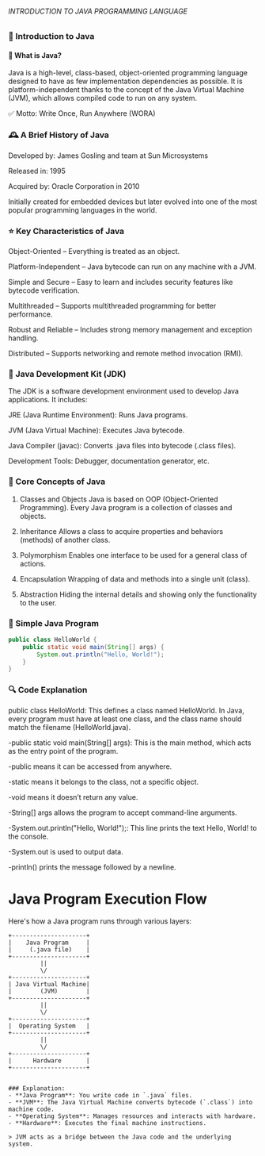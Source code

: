 ###### INTRODUCTION TO JAVA PROGRAMMING LANGUAGE

### 🧠 Introduction to Java

#### 📖 What is Java?

Java is a high-level, class-based, object-oriented programming language designed to have as few implementation dependencies as possible. It is platform-independent thanks to the concept of the Java Virtual Machine (JVM), which allows compiled code to run on any system.

✅ Motto: Write Once, Run Anywhere (WORA)

### 🕰️ A Brief History of Java

Developed by: James Gosling and team at Sun Microsystems

Released in: 1995

Acquired by: Oracle Corporation in 2010

Initially created for embedded devices but later evolved into one of the most popular programming languages in the world.

### ⭐ Key Characteristics of Java

Object-Oriented – Everything is treated as an object.

Platform-Independent – Java bytecode can run on any machine with a JVM.

Simple and Secure – Easy to learn and includes security features like bytecode verification.

Multithreaded – Supports multithreaded programming for better performance.

Robust and Reliable – Includes strong memory management and exception handling.

Distributed – Supports networking and remote method invocation (RMI).

### 🧰 Java Development Kit (JDK)

The JDK is a software development environment used to develop Java applications. It includes:

JRE (Java Runtime Environment): Runs Java programs.

JVM (Java Virtual Machine): Executes Java bytecode.

Java Compiler (javac): Converts .java files into bytecode (.class files).

Development Tools: Debugger, documentation generator, etc.

### 🧱 Core Concepts of Java

1. Classes and Objects
Java is based on OOP (Object-Oriented Programming). Every Java program is a collection of classes and objects.

2. Inheritance
Allows a class to acquire properties and behaviors (methods) of another class.

3. Polymorphism
Enables one interface to be used for a general class of actions.

4. Encapsulation
Wrapping of data and methods into a single unit (class).

5. Abstraction
Hiding the internal details and showing only the functionality to the user.

### 📌 Simple Java Program

```java
public class HelloWorld {
    public static void main(String[] args) {
        System.out.println("Hello, World!");
    }
}
```
### 🔍 Code Explanation

public class HelloWorld: This defines a class named HelloWorld.
In Java, every program must have at least one class, and the class name should match the filename (HelloWorld.java).

-public static void main(String[] args): This is the main method, which acts as the entry point of the program.

-public means it can be accessed from anywhere.

-static means it belongs to the class, not a specific object.

-void means it doesn’t return any value.

-String[] args allows the program to accept command-line arguments.

-System.out.println("Hello, World!");: This line prints the text Hello, World! to the console.

-System.out is used to output data.

-println() prints the message followed by a newline.

# Java Program Execution Flow

Here's how a Java program runs through various layers:

```text
+---------------------+
|    Java Program     |
|     (.java file)    |
+---------------------+
         ||
         \/
+---------------------+
| Java Virtual Machine|
|        (JVM)        |
+---------------------+
         ||
         \/
+---------------------+
|  Operating System   |
+---------------------+
         ||
         \/
+---------------------+
|      Hardware       |
+---------------------+


### Explanation:
- **Java Program**: You write code in `.java` files.
- **JVM**: The Java Virtual Machine converts bytecode (`.class`) into machine code.
- **Operating System**: Manages resources and interacts with hardware.
- **Hardware**: Executes the final machine instructions.

> JVM acts as a bridge between the Java code and the underlying system.

